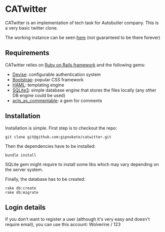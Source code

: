 CATwitter
======

CATwitter is an implementation of tech task for Autobutler company.
This is a very basic twitter clone.

The working instance can be seen [here](http://catwitter.misterodds.com/) (not guaranteed to be there forever)

Requirements
------------

CATwitter relies on [Ruby on Rails framework](http://rubyonrails.org/) and the following gems:
* [Devise](https://github.com/plataformatec/devise): configurable authentication system
* [Bootstrap](http://getbootstrap.com/): popular CSS framework
* [HAML](https://github.com/haml/haml): templating engine
* [SQLite3](http://rubygems.org/gems/sqlite3): simple database engine that stores the files locally (any other DB engine could be used)
* [acts_as_commentable](https://github.com/jackdempsey/acts_as_commentable): a gem for comments

Installation
------------

Installation is simple. First step is to checkout the repo:

```console
git clone git@github.com:gipnokote/catwitter.git
```

Then the dependencies have to be installed:

```console
bundle install
```

SQLite gem might require to install some libs which may vary depending on the server system.

Finally, the database has to be created:

```console
rake db:create
rake db:migrate
```

Login details
-----

If you don't want to register a user (although it's very easy and doesn't require email),
you can use this account: Wolverine / 123